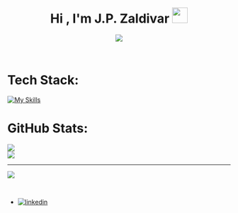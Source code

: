 
<h1 align="center"><b>Hi , I'm J.P. Zaldivar </b><img src="https://media.giphy.com/media/hvRJCLFzcasrR4ia7z/giphy.gif" width="35"></h1>

<p align="center">
  <a href="https://github.com/DenverCoder1/readme-typing-svg"><img src="https://readme-typing-svg.herokuapp.com?font=Time+New+Roman&color=48C9B0&size=25&center=true&vCenter=true&width=600&height=100&lines=Studying+Data+Science+and+Engineering;Student+at+42+Barcelona+School"></a>
</p>


<br>

# Tech Stack:
[![My Skills](https://skillicons.dev/icons?i=aws,bash,c,cpp,cmake,latex,linux,md,matlab,postgres,py,r,vscode)](https://skillicons.dev)

# GitHub Stats:
![](https://github-readme-stats.vercel.app/api?username=0J0P0&theme=gotham&hide_border=true&include_all_commits=false&count_private=false)<br/>
![](https://github-readme-streak-stats.herokuapp.com/?user=0J0P0&theme=gotham&hide_border=true)<br/>

---
[![](https://visitcount.itsvg.in/api?id=0J0P0&label=Profile%20Views&color=0&icon=5&pretty=false)](https://visitcount.itsvg.in)


<br>
<div align='left'>

<ul>

<li>
<a href="https://linkedin.com/in/0xabdulkhalid" target="_blank">
<img src="https://img.shields.io/badge/linkedin:  0xabdulkhalid-%2300acee.svg?color=405DE6&style=for-the-badge&logo=linkedin&logoColor=white" alt=linkedin style="margin-bottom: 5px;"/>
</a>
</li>

<br>
